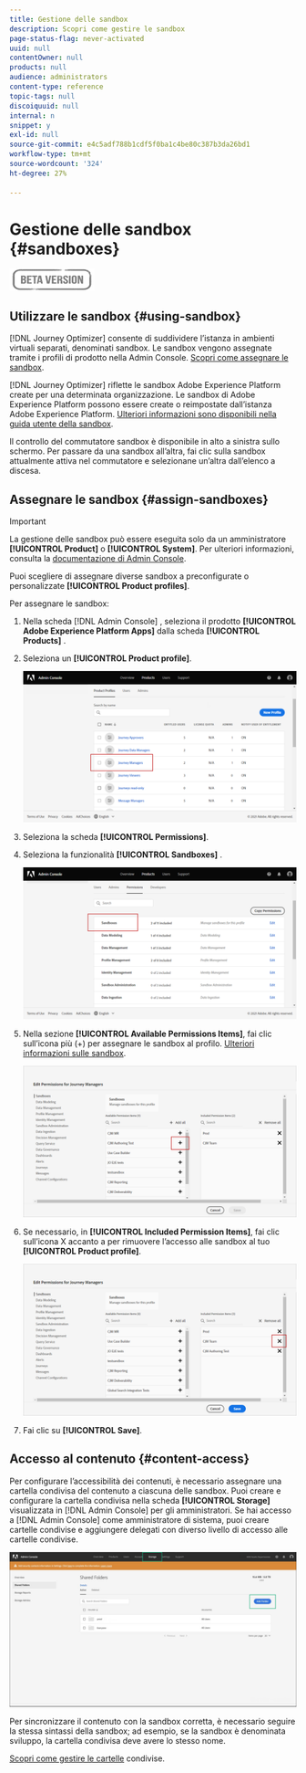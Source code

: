 ```yaml
---
title: Gestione delle sandbox
description: Scopri come gestire le sandbox
page-status-flag: never-activated
uuid: null
contentOwner: null
products: null
audience: administrators
content-type: reference
topic-tags: null
discoiquuid: null
internal: n
snippet: y
exl-id: null
source-git-commit: e4c5adf788b1cdf5f0ba1c4be80c387b3da26bd1
workflow-type: tm+mt
source-wordcount: '324'
ht-degree: 27%

---
```


# Gestione delle sandbox {#sandboxes}

![](../assets/do-not-localize/badge.png)

## Utilizzare le sandbox {#using-sandbox}

[!DNL Journey Optimizer] consente di suddividere l’istanza in ambienti virtuali separati, denominati sandbox.
Le sandbox vengono assegnate tramite i profili di prodotto nella Admin Console. [Scopri come assegnare le sandbox](permissions.md#create-product-profile).

[!DNL Journey Optimizer] riflette le sandbox Adobe Experience Platform create per una determinata organizzazione.
Le sandbox di Adobe Experience Platform possono essere create o reimpostate dall’istanza Adobe Experience Platform. [Ulteriori informazioni sono disponibili nella guida utente della sandbox](https://experienceleague.adobe.com/docs/experience-platform/sandbox/ui/user-guide.html).

Il controllo del commutatore sandbox è disponibile in alto a sinistra sullo schermo. Per passare da una sandbox all’altra, fai clic sulla sandbox attualmente attiva nel commutatore e selezionane un’altra dall’elenco a discesa.

## Assegnare le sandbox {#assign-sandboxes}

>[!IMPORTANT]
>
> La gestione delle sandbox può essere eseguita solo da un amministratore **[!UICONTROL Product]** o **[!UICONTROL System]**. Per ulteriori informazioni, consulta la [documentazione di Admin Console](https://helpx.adobe.com/enterprise/admin-guide.html/enterprise/using/admin-roles.ug.html).

Puoi scegliere di assegnare diverse sandbox a preconfigurate o personalizzate **[!UICONTROL Product profiles]**.

Per assegnare le sandbox:

1. Nella scheda [!DNL Admin Console] , seleziona il prodotto **[!UICONTROL Adobe Experience Platform Apps]** dalla scheda **[!UICONTROL Products]** .

1. Seleziona un **[!UICONTROL Product profile]**.

   ![](../assets/sandbox_1.png)

1. Seleziona la scheda **[!UICONTROL Permissions]**.

1. Seleziona la funzionalità **[!UICONTROL Sandboxes]** .

   ![](../assets/sandbox_2.png)

1. Nella sezione **[!UICONTROL Available Permissions Items]**, fai clic sull’icona più (+) per assegnare le sandbox al profilo. [Ulteriori informazioni sulle sandbox](https://experienceleague.adobe.com/docs/experience-platform/sandbox/home.html).

   ![](../assets/sandbox_3.png)

1. Se necessario, in **[!UICONTROL Included Permission Items]**, fai clic sull’icona X accanto a per rimuovere l’accesso alle sandbox al tuo **[!UICONTROL Product profile]**.

   ![](../assets/sandbox_4.png)

1. Fai clic su **[!UICONTROL Save]**.

## Accesso al contenuto {#content-access}

Per configurare l’accessibilità dei contenuti, è necessario assegnare una cartella condivisa del contenuto a ciascuna delle sandbox. Puoi creare e configurare la cartella condivisa nella scheda **[!UICONTROL Storage]** visualizzata in [!DNL Admin Console] per gli amministratori. Se hai accesso a [!DNL Admin Console] come amministratore di sistema, puoi creare cartelle condivise e aggiungere delegati con diverso livello di accesso alle cartelle condivise.

![](../assets/do-not-localize/content_access.png)

Per sincronizzare il contenuto con la sandbox corretta, è necessario seguire la stessa sintassi della sandbox; ad esempio, se la sandbox è denominata sviluppo, la cartella condivisa deve avere lo stesso nome.

[Scopri come gestire le cartelle](https://helpx.adobe.com/enterprise/admin-guide.html/enterprise/using/manage-adobe-storage.ug.html) condivise.
